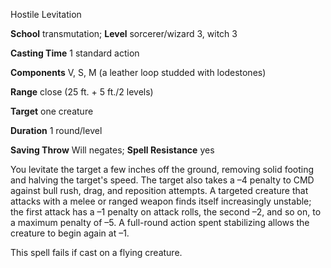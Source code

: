 Hostile Levitation

**School** transmutation; **Level** sorcerer/wizard 3, witch 3

**Casting Time** 1 standard action

**Components** V, S, M (a leather loop studded with lodestones)

**Range** close (25 ft. + 5 ft./2 levels)

**Target** one creature

**Duration** 1 round/level

**Saving Throw** Will negates; **Spell Resistance** yes

You levitate the target a few inches off the ground, removing solid footing and halving the target's speed. The target also takes a –4 penalty to CMD against bull rush, drag, and reposition attempts. A targeted creature that attacks with a melee or ranged weapon finds itself increasingly unstable; the first attack has a –1 penalty on attack rolls, the second –2, and so on, to a maximum penalty of –5. A full-round action spent stabilizing allows the creature to begin again at –1.

This spell fails if cast on a flying creature.

